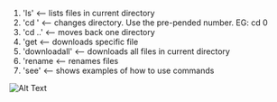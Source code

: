 
1. 'ls'                   <-- lists files in current directory
2. 'cd <number>'          <-- changes directory. Use the pre-pended number. EG: cd 0
3. 'cd ..'                <-- moves back one directory
4. 'get <number>          <-- downloads specific file
5. 'downloadall'          <-- downloads all files in current directory
6. 'rename <number> <new> <-- renames files
7. 'see'                  <-- shows examples of how to use commands

![Alt Text](https://i.imgur.com/ej1ymvQ.gif)

